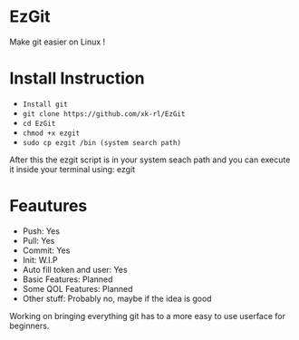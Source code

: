 # EzGit
Make git easier on Linux !

# Install Instruction
- ```Install git```
- ```git clone https://github.com/xk-rl/EzGit```
- ```cd EzGit```
- ```chmod +x ezgit```
- ```sudo cp ezgit /bin (system search path)```

After this the ezgit script is in your system seach path and you can execute it inside your terminal using: ezgit

# Feautures
- Push: Yes
- Pull: Yes
- Commit: Yes
- Init: W.I.P
- Auto fill token and user: Yes
- Basic Features: Planned
- Some QOL Features: Planned
- Other stuff: Probably no, maybe if the idea is good

Working on bringing everything git has to a more easy to use userface for beginners.
